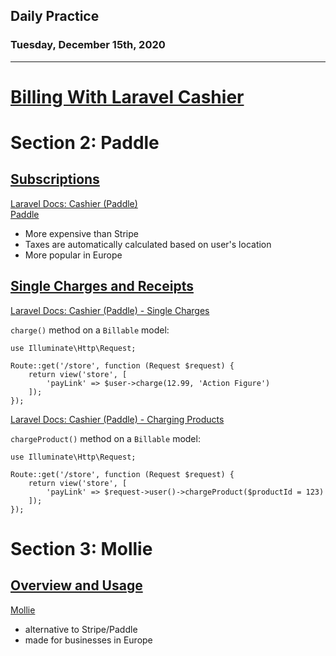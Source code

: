 ## Daily Practice
### Tuesday, December 15th, 2020
---


# [Billing With Laravel Cashier](https://laracasts.com/series/billing-with-laravel-cashier)


# Section 2: Paddle

## [Subscriptions](https://laracasts.com/series/billing-with-laravel-cashier/episodes/6)

[Laravel Docs: Cashier (Paddle)](https://laravel.com/docs/8.x/cashier-paddle)  
[Paddle](https://paddle.com/)  
- More expensive than Stripe  
- Taxes are automatically calculated based on user's location  
- More popular in Europe  



## [Single Charges and Receipts](https://laracasts.com/series/billing-with-laravel-cashier/episodes/7)

[Laravel Docs: Cashier (Paddle) - Single Charges](https://laravel.com/docs/8.x/cashier-paddle#single-charges)  

`charge()` method on a `Billable` model:  
```
use Illuminate\Http\Request;

Route::get('/store', function (Request $request) {
    return view('store', [
        'payLink' => $user->charge(12.99, 'Action Figure')
    ]);
});
```

[Laravel Docs: Cashier (Paddle) - Charging Products](https://laravel.com/docs/8.x/cashier-paddle#single-charges)  

`chargeProduct()` method on a `Billable` model:  
```
use Illuminate\Http\Request;

Route::get('/store', function (Request $request) {
    return view('store', [
        'payLink' => $request->user()->chargeProduct($productId = 123)
    ]);
});
```



# Section 3: Mollie

## [Overview and Usage](https://laracasts.com/series/billing-with-laravel-cashier/episodes/8)

[Mollie](https://www.mollie.com/en)  
- alternative to Stripe/Paddle
- made for businesses in Europe
